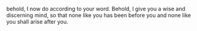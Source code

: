 behold, I now do according to your word. Behold, I give you a wise and discerning mind, so that none like you has been before you and none like you shall arise after you.
